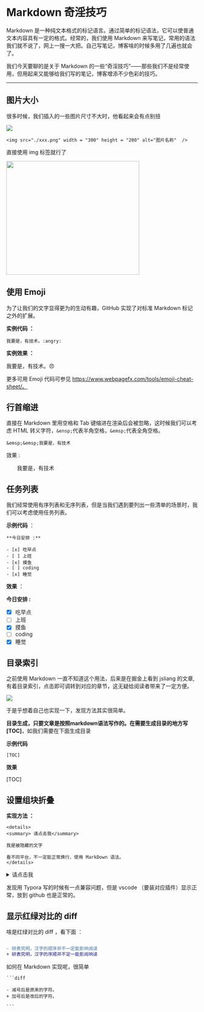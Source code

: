 # Markdown 奇淫技巧

Markdown 是一种纯文本格式的标记语言。通过简单的标记语法，它可以使普通文本内容具有一定的格式。经常的，我们使用 Markdown 来写笔记，常用的语法我们就不说了，网上一搜一大把。自己写笔记，博客啥的时候多用了几遍也就会了。

我们今天要聊的是关于 Markdown 的一些“奇淫技巧”——那些我们不是经常使用，但用起来又能够给我们写的笔记，博客增添不少色彩的技巧。

***



## 图片大小



很多时候，我们插入的一些图片尺寸不大时，他看起来会有点别扭

![](https://i.loli.net/2019/07/23/5d36e2081f4a581839.png)



```
<img src="./xxx.png" width = "300" height = "200" alt="图片名称"  />
```
直接使用 img 标签就行了

<img src="https://i.loli.net/2019/07/23/5d36e2081f4a581839.png" width = "350" height = "300" alt="" align=center />

## 使用 Emoji

为了让我们的文字显得更为的生动有趣，GitHub 实现了对标准 Markdown 标记之外的扩展。

**实例代码 ：**

```
我要是，有技术。:angry:
```

**实例效果 ：**

我要是，有技术。:angry:

更多可用 Emoji 代码可参见 https://www.webpagefx.com/tools/emoji-cheat-sheet/。


## 行首缩进

直接在 Markdown 里用空格和 Tab 键缩进在渲染后会被忽略，这时候我们可以考虑 HTML 转义字符，`&ensp;`代表半角空格，`&emsp;`代表全角空格。

`&emsp;&emsp;我要是，有技术`

效果 :

&emsp;&emsp;我要是，有技术

## 任务列表

我们经常使用有序列表和无序列表，但是当我们遇到要列出一些清单的场景时，我们可以考虑使用任务列表。

**示例代码** ：

```text
**今日安排 :**

- [x] 吃早点
- [ ] 上班
- [x] 摸鱼
- [ ] coding
- [x] 睡觉
```

**效果** ：

**今日安排  :**

- [x] 吃早点
- [ ] 上班
- [x] 摸鱼
- [ ] coding
- [x] 睡觉

## 目录索引

之前使用 Markdown 一直不知道这个用法，后来是在掘金上看到 jsliang 的文章,有着目录索引，点击即可调转到对应的章节，这无疑给阅读者带来了一定方便。

![](https://i.loli.net/2019/07/27/5d3b8c0d4637530707.png)

于是乎想着自己也实现一下，发现方法其实很简单。

**目录生成，只要文章是按照markdown语法写作的。在需要生成目录的地方写
[TOC]**，如我们需要在下面生成目录

**示例代码**



```[TOC]```

**效果**

[TOC]


## 设置组块折叠

**实现方法 ：**

```
<details>
<summary> 请点击我</summary>

我是被隐藏的文字

看不同平台，不一定能正常换行、使用 MarkDown 语法。
</details>
```

<details>
    <summary>请点击我</summary>


    我是被隐藏的文字

</details>



发现用 Typora 写的时候有一点兼容问题，但是 vscode （要装对应插件）显示正常，放到 github 也是正常的。

## 显示红绿对比的 diff



啥是红绿对比的 diff ，看下面 ：

```diff

- 研表究明，汉字的顺序并不一定能影响阅读
+ 研表究明，汉字的序顺并不定一能影阅响读

```

如何在 Markdown 实现呢，很简单

```
​```diff

- 减号后是原来的字符。
+ 加号后是改后的字符。

​```
```

